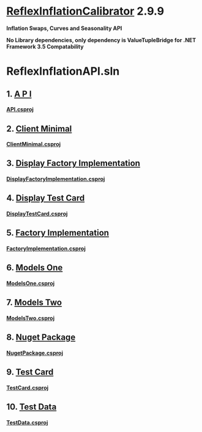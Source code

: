 # [ReflexInflationCalibrator](README.md) 2.9.9</Version>
**Inflation Swaps, Curves and Seasonality API**

**No Library dependencies, only dependency is ValueTupleBridge for .NET Framework 3.5 Compatability**

# ReflexInflationAPI.sln

## 1. [A P I](https://github.com/riskevolution/ReflexInflationCalibrator/tree/main/API/README.md)
#### [API.csproj](https://github.com/riskevolution/ReflexInflationCalibrator/tree/main/API/README.md)

## 2. [Client Minimal](https://github.com/riskevolution/ReflexInflationCalibrator/tree/main/ClientMinimal/README.md)
#### [ClientMinimal.csproj](https://github.com/riskevolution/ReflexInflationCalibrator/tree/main/ClientMinimal/README.md)

## 3. [Display Factory Implementation](https://github.com/riskevolution/ReflexInflationCalibrator/tree/main/DisplayFactoryImplementation/README.md)
#### [DisplayFactoryImplementation.csproj](https://github.com/riskevolution/ReflexInflationCalibrator/tree/main/DisplayFactoryImplementation/README.md)

## 4. [Display Test Card](https://github.com/riskevolution/ReflexInflationCalibrator/tree/main/DisplayTestCard/README.md)
#### [DisplayTestCard.csproj](https://github.com/riskevolution/ReflexInflationCalibrator/tree/main/DisplayTestCard/README.md)

## 5. [Factory Implementation](https://github.com/riskevolution/ReflexInflationCalibrator/tree/main/FactoryImplementation/README.md)
#### [FactoryImplementation.csproj](https://github.com/riskevolution/ReflexInflationCalibrator/tree/main/FactoryImplementation/README.md)

## 6. [Models One](https://github.com/riskevolution/ReflexInflationCalibrator/tree/main/ModelsOne/README.md)
#### [ModelsOne.csproj](https://github.com/riskevolution/ReflexInflationCalibrator/tree/main/ModelsOne/README.md)

## 7. [Models Two](https://github.com/riskevolution/ReflexInflationCalibrator/tree/main/ModelsTwo/README.md)
#### [ModelsTwo.csproj](https://github.com/riskevolution/ReflexInflationCalibrator/tree/main/ModelsTwo/README.md)

## 8. [Nuget Package](https://github.com/riskevolution/ReflexInflationCalibrator/tree/main/NugetPackage/README.md)
#### [NugetPackage.csproj](https://github.com/riskevolution/ReflexInflationCalibrator/tree/main/NugetPackage/README.md)

## 9. [Test Card](https://github.com/riskevolution/ReflexInflationCalibrator/tree/main/TestCard/README.md)
#### [TestCard.csproj](https://github.com/riskevolution/ReflexInflationCalibrator/tree/main/TestCard/README.md)

## 10. [Test Data](https://github.com/riskevolution/ReflexInflationCalibrator/tree/main/TestData/README.md)
#### [TestData.csproj](https://github.com/riskevolution/ReflexInflationCalibrator/tree/main/TestData/README.md)


